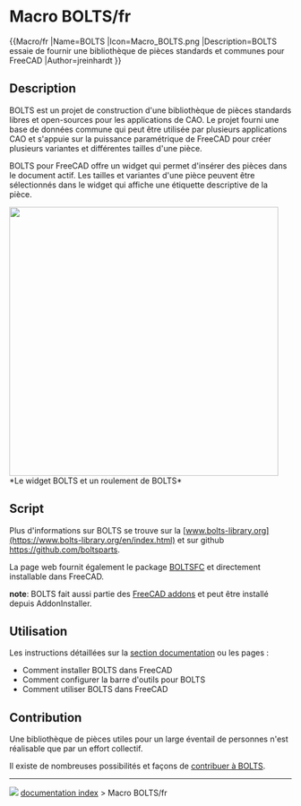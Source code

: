 # Macro BOLTS/fr
{{Macro/fr
|Name=BOLTS
|Icon=Macro_BOLTS.png
|Description=BOLTS essaie de fournir une bibliothèque de pièces standards et communes pour FreeCAD
|Author=jreinhardt
}}

## Description

BOLTS est un projet de construction d\'une bibliothèque de pièces standards libres et open-sources pour les applications de CAO. Le projet fourni une base de données commune qui peut être utilisée par plusieurs applications CAO et s\'appuie sur la puissance paramétrique de FreeCAD pour créer plusieurs variantes et différentes tailles d\'une pièce.

BOLTS pour FreeCAD offre un widget qui permet d\'insérer des pièces dans le document actif. Les tailles et variantes d\'une pièce peuvent être sélectionnés dans le widget qui affiche une étiquette descriptive de la pièce.

<img alt="" src=images/freecad-bearing.png  style="width:480px;"> 
*Le widget BOLTS et un roulement de BOLTS*

## Script

Plus d\'informations sur BOLTS se trouve sur la [www.bolts-library.org](https://www.bolts-library.org/en/index.html) et sur github [<https://github.com/boltsparts>](https://github.com/boltsparts).

La page web fournit également le package [BOLTSFC](https://github.com/boltsparts/BOLTSFC) et directement installable dans FreeCAD.

**note**: BOLTS fait aussi partie des [FreeCAD addons](https://github.com/FreeCAD/FreeCAD-addons) et peut être installé depuis AddonInstaller.

## Utilisation

Les instructions détaillées sur la [section documentation](https://github.com/boltsparts/BOLTSFC/blob/master/README.md) ou les pages :

-   Comment installer BOLTS dans FreeCAD
-   Comment configurer la barre d\'outils pour BOLTS
-   Comment utiliser BOLTS dans FreeCAD

## Contribution

Une bibliothèque de pièces utiles pour un large éventail de personnes n\'est réalisable que par un effort collectif.

Il existe de nombreuses possibilités et façons de [contribuer à BOLTS](https://boltsparts.github.io/en/contribute.html).



---
![](images/Right_arrow.png) [documentation index](../README.md) > Macro BOLTS/fr
